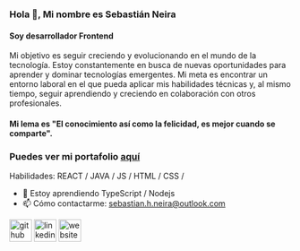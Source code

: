 ### Hola 👋, Mi nombre es Sebastián Neira
#### Soy desarrollador Frontend

Mi objetivo es seguir creciendo y evolucionando en el mundo de la tecnología. Estoy constantemente en busca de nuevas oportunidades para aprender y dominar tecnologías emergentes.
Mi meta es encontrar un entorno laboral en el que pueda aplicar mis habilidades técnicas y, al mismo tiempo, seguir aprendiendo y creciendo en colaboración con otros profesionales.
#### Mi lema es "El conocimiento así como la felicidad, es mejor cuando se comparte".
### Puedes ver mi portafolio [aquí](https://sebaplz.github.io/Portfolio/)

Habilidades: REACT / JAVA / JS  / HTML / CSS /

- 🌱 Estoy aprendiendo TypeScript / Nodejs 
- 📫 Cómo contactarme: sebastian.h.neira@outlook.com 


[<img src='https://cdn.jsdelivr.net/npm/simple-icons@3.0.1/icons/github.svg' alt='github' height='40'>](https://github.com/Sebaplz)  [<img src='https://cdn.jsdelivr.net/npm/simple-icons@3.0.1/icons/linkedin.svg' alt='linkedin' height='40'>](https://www.linkedin.com/in/sebastian-neira/)  [<img src='https://cdn.jsdelivr.net/npm/simple-icons@3.0.1/icons/icloud.svg' alt='website' height='40'>](https://sebaplz.github.io/Portfolio/)  

